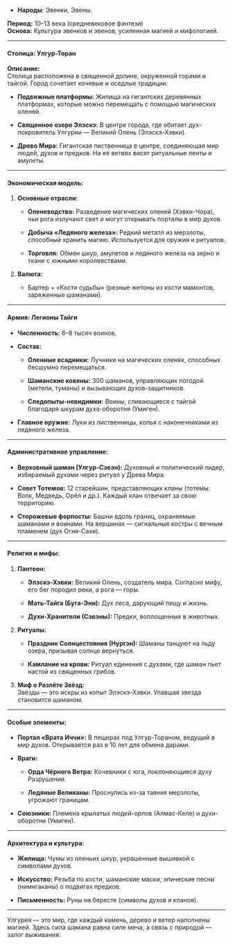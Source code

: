 - **Народы**: Эвенки, Эвены.



**Период:** 10–13 века (средневековое фэнтези)  
**Основа:** Культура эвенков и эвенов, усиленная магией и мифологией.

---

#### **Столица: Улгур-Торан**

**Описание:**  
Столица расположена в священной долине, окруженной горами и тайгой. Город сочетает кочевые и оседлые традиции:

- **Подвижные платформы:** Жилища на гигантских деревянных платформах, которые можно перемещать с помощью магических оленей.
    
- **Священное озеро Элэскэ:** В центре города, где обитает дух-покровитель Улгурии — Великий Олень (Элэскэ-Хэвки).
    
- **Древо Мира:** Гигантская лиственница в центре, соединяющая мир людей, духов и предков. На её ветвях висят ритуальные ленты и амулеты.
    

---

#### **Экономическая модель:**

1. **Основные отрасли:**
    
    - **Оленеводство:** Разведение магических оленей (Хэвки-Чора), чьи рога излучают свет и могут открывать порталы в мир духов.
        
    - **Добыча «Ледяного железа»:** Редкий металл из мерзлоты, способный хранить магию. Используется для оружия и ритуалов.
        
    - **Торговля:** Обмен шкур, амулетов и ледяного железа на зерно и ткани с южными королевствами.
        
2. **Валюта:**
    
    - Бартер + «Кости судьбы» (резные жетоны из кости мамонтов, заряженные шаманами).
        

---

#### **Армия: Легионы Тайги**

- **Численность:** 6–8 тысяч воинов.
    
- **Состав:**
    
    - **Оленные всадники:** Лучники на магических оленях, способных бесшумно перемещаться.
        
    - **Шаманские ковены:** 300 шаманов, управляющих погодой (метели, туманы) и вызывающих духов-защитников.
        
    - **Следопыты-невидимки:** Воины, сливающиеся с тайгой благодаря шкурам духа-оборотня (Умиген).
        
- **Главное оружие:** Луки из лиственницы, копья с наконечниками из ледяного железа.
    

---

#### **Административное управление:**

- **Верховный шаман (Улгур-Сэвэн):** Духовный и политический лидер, избираемый духами через ритуал у Древа Мира.
    
- **Совет Тотемов:** 12 старейшин, представляющих кланы (тотемы: Волк, Медведь, Орёл и др.). Каждый клан отвечает за свою территорию.
    
- **Сторожевые форпосты:** Башни вдоль границ, охраняемые шаманами и воинами. На вершинах — сигнальные костры с вечным пламенем (дух Огня-Сахи).
    

---

#### **Религия и мифы:**

1. **Пантеон:**
    
    - **Элэскэ-Хэвки:** Великий Олень, создатель мира. Согласно мифу, его бег породил реки, а рога — горы.
        
    - **Мать-Тайга (Буга-Эни):** Дух леса, дарующий пищу и жизнь.
        
    - **Духи-Хранители (Сэвэны):** Предки, воплощенные в животных.
        
2. **Ритуалы:**
    
    - **Праздник Солнцестояния (Нургэн):** Шаманы танцуют на льду озера, призывая солнце вернуться.
        
    - **Камлание на крови:** Ритуал единения с духами, где шаман пьет настой из священных грибов.
        
3. **Миф о Разлёте Звёзд:**  
    Звёзды — это искры из копыт Элэскэ-Хэвки. Упавшая звезда становится шаманом.
    

---

#### **Особые элементы:**

- **Портал «Врата Иччи»:** В пещерах под Улгур-Тораном, ведущий в мир духов. Открывается раз в 10 лет для обмена дарами.
    
- **Враги:**
    
    - **Орда Чёрного Ветра:** Кочевники с юга, поклоняющиеся духу Разрушения.
        
    - **Ледяные Великаны:** Проснулись из-за таяния мерзлоты, угрожают границам.
        
- **Союзники:** Племена крылатых людей-орлов (Алмас-Келе) и духи-оборотни (Умиген).
    

---

#### **Архитектура и культура:**

- **Жилища:** Чумы из оленьих шкур, украшенные вышивкой с символами духов.
    
- **Искусство:** Резьба по кости, шаманские маски, эпические песни (нимнгаканы) о подвигах предков.
    
- **Письменность:** Руны на бересте (символы духов и кланов).
    

---

Улгурия — это мир, где каждый камень, дерево и ветер наполнены магией. Здесь сила шамана равна силе меча, а связь с природой — залог выживания.